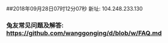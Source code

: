 ##2018年09月28日07时12分07秒 新址: 104.248.233.130
### 兔友常见问题及解答: https://github.com/wanggonging/d/blob/w/FAQ.md
